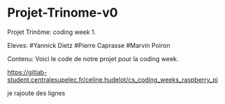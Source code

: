 ﻿# Projet-Trinome-v0

Projet Trinôme: coding week 1. 

Eleves: 
#Yannick Dietz
#Pierre Caprasse
#Marvin Poiron

Contenu:
Voici le code de notre projet pour la coding week. 

https://gitlab-student.centralesupelec.fr/celine.hudelot/cs_coding_weeks_raspberry_pi

je 
rajoute 
des
lignes